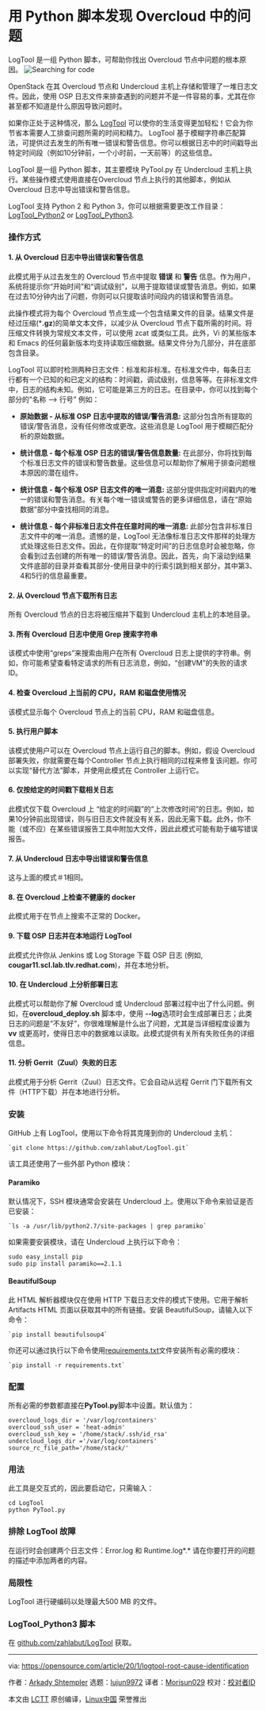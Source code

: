 [#]: collector: (lujun9972)
[#]: translator: (Morisun029)
[#]: reviewer: ( )
[#]: publisher: ( )
[#]: url: ( )
[#]: subject: (Use this Python script to find bugs in your Overcloud)
[#]: via: (https://opensource.com/article/20/1/logtool-root-cause-identification)
[#]: author: (Arkady Shtempler https://opensource.com/users/ashtempl)

用 Python 脚本发现 Overcloud 中的问题
======
LogTool 是一组 Python 脚本，可帮助你找出 Overcloud 节点中问题的根本原因。
![Searching for code][1]

OpenStack 在其 Overcloud 节点和 Undercloud 主机上存储和管理了一堆日志文件。因此，使用 OSP 日志文件来排查遇到的问题并不是一件容易的事，尤其在你甚至都不知道是什么原因导致问题时。

如果你正处于这种情况，那么 [LogTool][2] 可以使你的生活变得更加轻松！它会为你节省本需要人工排查问题所需的时间和精力。 LogTool 基于模糊字符串匹配算法，可提供过去发生的所有唯一错误和警告信息。你可以根据日志中的时间戳导出特定时间段（例如10分钟前，一个小时前，一天前等）的这些信息。

LogTool 是一组 Python 脚本，其主要模块 PyTool.py 在 Undercloud 主机上执行。某些操作模式使用直接在Overcloud 节点上执行的其他脚本，例如从 Overcloud 日志中导出错误和警告信息。

LogTool 支持 Python 2 和 Python 3，你可以根据需要更改工作目录：[LogTool_Python2][3] or [LogTool_Python3][4].

### 操作方式

#### 1\. 从 Overcloud 日志中导出错误和警告信息

此模式用于从过去发生的 Overcloud 节点中提取 **错误** 和 **警告** 信息。作为用户，系统将提示你“开始时间”和“调试级别”，以用于提取错误或警告消息。例如，如果在过去10分钟内出了问题，你则可以只提取该时间段内的错误和警告消息。


此操作模式将为每个 Overcloud 节点生成一个包含结果文件的目录。结果文件是经过压缩(***.gz**)的简单文本文件，以减少从 Overcloud 节点下载所需的时间。将压缩文件转换为常规文本文件，可以使用 zcat 或类似工具。此外，Vi 的某些版本和 Emacs 的任何最新版本均支持读取压缩数据。结果文件分为几部分，并在底部包含目录。


LogTool 可以即时检测两种日志文件：标准和非标准。在标准文件中，每条日志行都有一个已知的和已定义的结构：时间戳，调试级别，信息等等。在非标准文件中，日志的结构未知。例如，它可能是第三方的日志。在目录中，你可以找到每个部分的"名称 --&gt; 行号" 例如：


  * **原始数据 - 从标准 OSP 日志中提取的错误/警告消息:** 这部分包含所有提取的错误/警告消息，没有任何修改或更改。这些消息是 LogTool 用于模糊匹配分析的原始数据。

  * **统计信息 - 每个标准 OSP 日志的错误/警告信息数量:** 在此部分，你将找到每个标准日志文件的错误和警告数量。这些信息可以帮助你了解用于排查问题根本原因的潜在组件。

  * **统计信息 - 每个标准 OSP 日志文件的唯一消息:** 这部分提供指定时间戳内的唯一的错误和警告消息。有关每个唯一错误或警告的更多详细信息，请在“原始数据”部分中查找相同的消息。

  * **统计信息 - 每个非标准日志文件在任意时间的唯一消息:** 此部分包含非标准日志文件中的唯一消息。遗憾的是，LogTool 无法像标准日志文件那样的处理方式处理这些日志文件。因此，在你提取“特定时间”的日志信息时会被忽略，你会看到过去创建的所有唯一的错误/警告消息。因此，首先，向下滚动到结果文件底部的目录并查看其部分-使用目录中的行索引跳到相关部分，其中第3、4和5行的信息最重要。


#### 2\. 从 Overcloud 节点下载所有日志

所有 Overcloud 节点的日志将被压缩并下载到 Undercloud 主机上的本地目录。

#### 3\. 所有 Overcloud 日志中使用 Grep 搜索字符串


该模式中使用“greps”来搜索由用户在所有 Overcloud 日志上提供的字符串。例如，你可能希望查看特定请求的所有日志消息，例如，“创建VM”的失败的请求ID。

#### 4\. 检查 Overcloud 上当前的 CPU，RAM 和磁盘使用情况

该模式显示每个 Overcloud 节点上的当前 CPU，RAM 和磁盘信息。

#### 5\. 执行用户脚本

该模式使用户可以在 Overcloud 节点上运行自己的脚本。例如，假设 Overcloud 部署失败，你就需要在每个Controller 节点上执行相同的过程来修复该问题。你可以实现“替代方法”脚本，并使用此模式在 Controller 上运行它。

#### 6\. 仅按给定的时间戳下载相关日志

此模式仅下载 Overcloud 上 “给定的时间戳”的“上次修改时间”的日志。例如，如果10分钟前出现错误，则与旧日志文件就没有关系，因此无需下载。此外，你不能（或不应）在某些错误报告工具中附加大文件，因此此模式可能有助于编写错误报告。

#### 7\. 从 Undercloud 日志中导出错误和警告信息

这与上面的模式＃1相同。

#### 8\. 在 Overcloud 上检查不健康的 docker

此模式用于在节点上搜索不正常的 Docker。

#### 9\. 下载 OSP 日志并在本地运行 LogTool

此模式允许你从 Jenkins 或 Log Storage 下载 OSP 日志 (例如, **cougar11.scl.lab.tlv.redhat.com**)，并在本地分析。

#### 10\. 在 Undercloud 上分析部署日志


此模式可以帮助你了解 Overcloud 或 Undercloud 部署过程中出了什么问题。例如，在**overcloud_deploy.sh** 脚本中，使用 **\--log**选项时会生成部署日志；此类日志的问题是“不友好”，你很难理解是什么出了问题，尤其是当详细程度设置为**vv** 或更高时，使得日志中的数据难以读取。此模式提供有关所有失败任务的详细信息。

#### 11\. 分析 Gerrit（Zuul）失败的日志

此模式用于分析 Gerrit（Zuul）日志文件。它会自动从远程 Gerrit 门下载所有文件（HTTP下载）并在本地进行分析。

### 安装

GitHub 上有 LogTool，使用以下命令将其克隆到你的 Undercloud 主机：


```
`git clone https://github.com/zahlabut/LogTool.git`
```

该工具还使用了一些外部 Python 模块：

#### Paramiko

默认情况下，SSH 模块通常会安装在 Undercloud 上。使用以下命令来验证是否已安装：


```
`ls -a /usr/lib/python2.7/site-packages | grep paramiko`
```

如果需要安装模块，请在 Undercloud 上执行以下命令：


```
sudo easy_install pip
sudo pip install paramiko==2.1.1
```

#### BeautifulSoup

此 HTML 解析器模块仅在使用 HTTP 下载日志文件的模式下使用。它用于解析 Artifacts HTML 页面以获取其中的所有链接。安装 BeautifulSoup，请输入以下命令：

```
`pip install beautifulsoup4`
```

你还可以通过执行以下命令使用[requirements.txt][6]文件安装所有必需的模块：


```
`pip install -r requirements.txt`
```

### 配置

所有必需的参数都直接在**PyTool.py**脚本中设置。默认值为：

```
overcloud_logs_dir = '/var/log/containers'
overcloud_ssh_user = 'heat-admin'
overcloud_ssh_key = '/home/stack/.ssh/id_rsa'
undercloud_logs_dir ='/var/log/containers'
source_rc_file_path='/home/stack/'
```

### 用法

此工具是交互式的，因此要启动它，只需输入：


```
cd LogTool
python PyTool.py
```

### 排除 LogTool 故障


在运行时会创建两个日志文件：Error.log 和 Runtime.log*.* 请在你要打开的问题的描述中添加两者的内容。

### 局限性

LogTool 进行硬编码以处理最大500 MB 的文件。

### LogTool_Python3 脚本

在 [github.com/zahlabut/LogTool][2] 获取。

--------------------------------------------------------------------------------

via: https://opensource.com/article/20/1/logtool-root-cause-identification

作者：[Arkady Shtempler][a]
选题：[lujun9972][b]
译者：[Morisun029](https://github.com/译者ID)
校对：[校对者ID](https://github.com/校对者ID)

本文由 [LCTT](https://github.com/LCTT/TranslateProject) 原创编译，[Linux中国](https://linux.cn/) 荣誉推出

[a]: https://opensource.com/users/ashtempl
[b]: https://github.com/lujun9972
[1]: https://opensource.com/sites/default/files/styles/image-full-size/public/lead-images/search_find_code_python_programming.png?itok=ynSL8XRV (Searching for code)
[2]: https://github.com/zahlabut/LogTool
[3]: https://github.com/zahlabut/LogTool/tree/master/LogTool_Python2
[4]: https://github.com/zahlabut/LogTool/tree/master/LogTool_Python3
[5]: https://opensource.com/article/19/2/getting-started-cat-command
[6]: https://github.com/zahlabut/LogTool/blob/master/LogTool_Python3/requirements.txt
